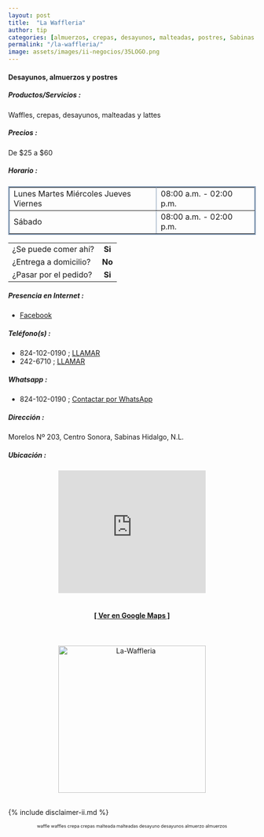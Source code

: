 ```yaml
---
layout: post
title:  "La Waffleria"
author: tip
categories: [almuerzos, crepas, desayunos, malteadas, postres, Sabinas Hidalgo, waffles]
permalink: "/la-waffleria/"
image: assets/images/ii-negocios/35LOGO.png
---
```

#### Desayunos, almuerzos y postres

##### Productos/Servicios :

Waffles, crepas, desayunos, malteadas y lattes

##### Precios :

De $25 a $60

##### Horario :

<table border="2" bordercolor="#8299b3" cellpadding="4" cellspacing="5">
<colgroup>
    <col width="60%" />
    <col width="40%" />
</colgroup>
    <tbody>
        <tr>
            <td>Lunes Martes Miércoles Jueves Viernes</td>
            <td>08:00 a.m. - 02:00 p.m.</td>
        </tr>
        <tr>
            <td>Sábado</td>
            <td>08:00 a.m. - 02:00 p.m.</td>
        </tr>
    </tbody>
</table>



|  |  |
| :----- | :-----: |
| ¿Se puede comer ahí? | **Si** |
| ¿Entrega a domicilio? | **No** |
| ¿Pasar por el pedido? | **Si** |



##### Presencia en Internet :

- [Facebook][FB]

##### Teléfono(s) :

- 824-102-0190 ; [LLAMAR][Tel1]
- 242-6710 ; [LLAMAR][Tel2]

##### Whatsapp :

- 824-102-0190 ; [Contactar por WhatsApp][WA1]


[FB]: https://www.facebook.com/La-Waffleria-Sabinas-Hidalgo-110227507197186

[Tel1]: tel:+528241020190
[Tel2]: tel:+528242426710

[WA1]: https://wa.me/528241020190?text=Hola,%20saludos%20desde%20PiiDO

##### Dirección :

Morelos Nº 203, Centro Sonora, Sabinas Hidalgo, N.L.

##### Ubicación :

<!--..... MAPAS .....-->
<center>
    <iframe allowfullscreen="" height="250" loading="lazy" src="https://www.google.com/maps/embed?pb=!1m14!1m8!1m3!1d892.6190626275743!2d-100.18608373739117!3d26.50480343215277!3m2!1i1024!2i768!4f13.1!3m3!1m2!1s0x86623fec28cfac2d%3A0xd6498422dad5ac8e!2sLa%20waffleria!5e0!3m2!1sen!2smx!4v1620917611927!5m2!1sen!2smx" style="border: 0;" width="300"></iframe><!--//CAMBIAR : width="300" height="250" acá arriba ^^-->
	<br />
	<br />
	<a href="https://goo.gl/maps/VoGotQUAkqMMBWbB8" target="_blank"><h4>[ Ver en Google Maps ]</h4></a><!--//CAMBIAR URL aquí-->
	<br />
	<br />
</center>
<!--..... /MAPAS .....-->

<!-- ===== 2da IMAGEN ===== --> 
<center>
    <img src="{{ site.baseurl }}/assets/images/ii-negocios/35producto.png" alt="La-Waffleria" style="height: 300px;"/>
</center>

<br />

<!-- Disclaimer & palabras clave
================================================== -->
{% include disclaimer-ii.md %}
<center>
	<span style="font-size: xx-small;">
		<!--Palabras Clave-->waffle waffles crepa crepas malteada malteadas desayuno desayunos almuerzo almuerzos
	</span>
</center>



<!-- END
================================================== -->